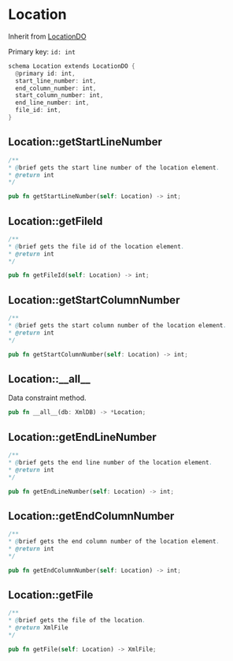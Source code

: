 # Location

Inherit from [LocationDO](./LocationDO.md)

Primary key: `id: int`

```rust
schema Location extends LocationDO {
  @primary id: int,
  start_line_number: int,
  end_column_number: int,
  start_column_number: int,
  end_line_number: int,
  file_id: int,
}
```
## Location::getStartLineNumber

```java
/**
* @brief gets the start line number of the location element.
* @return int 
*/
```
```rust
pub fn getStartLineNumber(self: Location) -> int;
```
## Location::getFileId

```java
/**
* @brief gets the file id of the location element.
* @return int
*/
```
```rust
pub fn getFileId(self: Location) -> int;
```
## Location::getStartColumnNumber

```java
/**
* @brief gets the start column number of the location element.
* @return int 
*/
```
```rust
pub fn getStartColumnNumber(self: Location) -> int;
```
## Location::\_\_all\_\_

Data constraint method.

```rust
pub fn __all__(db: XmlDB) -> *Location;
```
## Location::getEndLineNumber

```java
/**
* @brief gets the end line number of the location element.
* @return int 
*/
```
```rust
pub fn getEndLineNumber(self: Location) -> int;
```
## Location::getEndColumnNumber

```java
/**
* @brief gets the end column number of the location element.
* @return int 
*/
```
```rust
pub fn getEndColumnNumber(self: Location) -> int;
```
## Location::getFile

```java
/**
* @brief gets the file of the location.
* @return XmlFile 
*/
```
```rust
pub fn getFile(self: Location) -> XmlFile;
```
